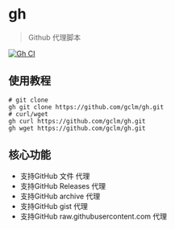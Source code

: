 # gh
> Github 代理脚本

[![Gh CI](https://github.com/gclm/gh/actions/workflows/release.yml/badge.svg)](https://github.com/gclm/gh/actions)

## 使用教程
```shell
# git clone 
gh git clone https://github.com/gclm/gh.git
# curl/wget 
gh curl https://github.com/gclm/gh.git
gh wget https://github.com/gclm/gh.git
```

## 核心功能
- 支持GitHub 文件 代理
- 支持GitHub Releases  代理
- 支持GitHub archive 代理
- 支持GitHub gist 代理
- 支持GitHub raw.githubusercontent.com 代理
